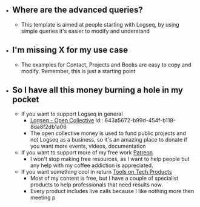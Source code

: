 - ## Where are the advanced queries?
	- This template is aimed at people starting with Logseq, by using simple queries it's easier to modify and understand
- ## I'm missing X for my use case
	- The examples for Contact, Projects and Books are easy to copy and modify. Remember, this is just a starting point
- ## So I have all this money burning a hole in my pocket
	- If you want to support Logseq in general
		- [Logseq - Open Collective](https://opencollective.com/logseq)
		  id:: 643a5672-b99d-454f-b118-8da8f2db1a06
		- The open collective money is used to fund public projects and not Logseq as a business, so it's an amazing place to donate if you want more events, videos, documentation
	- If you want to support more of my free work [Patreon](https://www.patreon.com/toolsontech)
		- I won't stop making free resources, as I want to help people but any help with my coffee addiction is appreciated.
	- If you want something cool in return [Tools on Tech Products](https://www.toolsontech.com/products)
		- Most of my content is free, but I have a couple of specialist products to help professionals that need results now.
		- Every product includes live calls because I like nothing more then meeting p